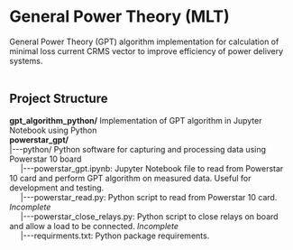 # General Power Theory (MLT)
General Power Theory (GPT) algorithm implementation for calculation of minimal loss current CRMS vector to improve efficiency of power delivery systems.
<br>
<br>

## Project Structure
<b>gpt_algorithm_python/</b> Implementation of GPT algorithm in Jupyter Notebook using Python<br>
<b>powerstar_gpt/</b><br>
|---python/ Python software for capturing and processing data using Powerstar 10 board<br>
&nbsp;&nbsp;&nbsp;&nbsp;&nbsp;|---powerstar_gpt.ipynb: Jupyter Notebook file to read from Powerstar 10 card and perform GPT algorithm on measured data. Useful for development and testing.<br>
&nbsp;&nbsp;&nbsp;&nbsp;&nbsp;|---powerstar_read.py: Python script to read from Powerstar 10 card. *Incomplete* <br>
&nbsp;&nbsp;&nbsp;&nbsp;&nbsp;|---powerstar_close_relays.py: Python script to close relays on board and allow a load to be connected. *Incomplete* <br>
&nbsp;&nbsp;&nbsp;&nbsp;&nbsp;|---requirments.txt: Python package requirements.
